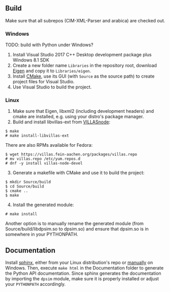 ## Build

Make sure that all subrepos (CIM-XML-Parser and arabica) are checked out.

### Windows

TODO: build with Python under Windows?

1. Install Visual Studio 2017 C++ Desktop development package plus Windows 8.1 SDK
2. Create a new folder name `Libraries` in the repository root, download [Eigen](http://eigen.tuxfamily.org) and copy it to `Libraries/eigen`.
3. Install [CMake](https://cmake.org/download/), use its GUI (with `Source` as the source path) to create project files for Visual Studio.
4. Use Visual Studio to build the project.

### Linux

1. Make sure that Eigen, libxml2 (including development headers) and cmake are installed, e.g. using your distro's package manager.
2. Build and install libvillas-ext from [VILLASnode](https://git.rwth-aachen.de/VILLASframework/VILLASnode):
```
$ make
# make install-libvillas-ext
```
There are also RPMs available for Fedora:
```
$ wget https://villas.fein-aachen.org/packages/villas.repo
# mv villas.repo /etc/yum.repos.d
# dnf -y install villas-node-devel
```
3. Generate a makefile with CMake and use it to build the project:
```
$ mkdir Source/build
$ cd Source/build
$ cmake ..
$ make
```
4. Install the generated module:
```
# make install
```
Another option is to manually rename the generated module (from Source/build/libdpsim.so
to dpsim.so) and ensure that dpsim.so is in somewhere in your PYTHONPATH.

## Documentation

Install [sphinx](http://www.sphinx-doc.org/en/stable/index.html), either from your
Linux distribution's repo or [manually](http://www.sphinx-doc.org/en/stable/install.html#windows-install-python-and-sphinx)
on Windows. Then, execute `make html` in the Documentation folder to generate
the Python API documentation. Since sphinx generates the documentation by importing
the `dpsim` module, make sure it is properly installed or adjust your `PYTHONPATH` accordingly.
